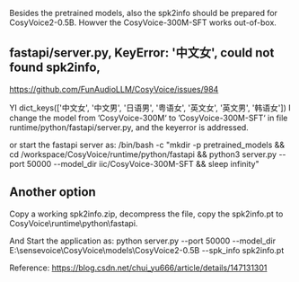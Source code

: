 Besides the pretrained models, also the spk2info should be prepared for CosyVoice2-0.5B. Howver the CosyVoice-300M-SFT works out-of-box.

## fastapi/server.py, KeyError: '中文女', could not found spk2info, 
https://github.com/FunAudioLLM/CosyVoice/issues/984

YI dict_keys(['中文女', '中文男', '日语男', '粤语女', '英文女', '英文男', '韩语女'])
I change the model from ’CosyVoice-300M‘ to ’CosyVoice-300M-SFT‘ in file runtime/python/fastapi/server.py, and the keyerror is addressed.

or start the fastapi server as:
/bin/bash -c "mkdir -p pretrained_models && cd /workspace/CosyVoice/runtime/python/fastapi && python3 server.py --port 50000 --model_dir iic/CosyVoice-300M-SFT  && sleep infinity"

## Another option
Copy a working spk2info.zip, decompress the file, copy the spk2info.pt to CosyVoice\runtime\python\fastapi.

And Start the application as:
python server.py --port 50000 --model_dir E:\sensevoice\CosyVoice\models\CosyVoice2-0.5B --spk_info spk2info.pt

Reference: https://blog.csdn.net/chui_yu666/article/details/147131301
